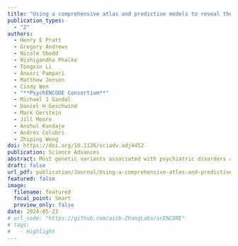 ```yaml
---
title: "Using a comprehensive atlas and predictive models to reveal the complexity and evolution of brain-active regulatory elements"
publication_types:
  - "2"
authors:
  - Henry E Pratt
  - Gregory Andrews
  - Nicole Shedd
  - Nishigandha Phalke
  - Tongxin Li
  - Anusri Pampari
  - Matthew Jensen
  - Cindy Wen
  - "**PsychENCODE Consortium**"
  - Michael J Gandal
  - Daniel H Geschwind
  - Mark Gerstein
  - Jill Moore
  - Anshul Kundaje
  - Andrés Colubri
  - Zhiping Weng
doi: https://doi.org/10.1126/sciadv.adj4452
publication: Science Advances
abstract: Most genetic variants associated with psychiatric disorders are located in noncoding regions of the genome. To investigate their functional implications, we integrate epigenetic data from the PsychENCODE Consortium and other published sources to construct a comprehensive atlas of candidate brain cis-regulatory elements. Using deep learning, we model these elements’ sequence syntax and predict how binding sites for lineage-specific transcription factors contribute to cell type–specific gene regulation in various types of glia and neurons. The elements’ evolutionary history suggests that new regulatory information in the brain emerges primarily via smaller sequence mutations within conserved mammalian elements rather than entirely new human- or primate-specific sequences. However, primate-specific candidate elements, particularly those active during fetal brain development and in excitatory neurons and astrocytes, are implicated in the heritability of brain-related human traits. Additionally, we introduce PsychSCREEN, a web-based platform offering interactive visualization of PsychENCODE-generated genetic and epigenetic data from diverse brain cell types in individuals with psychiatric disorders and healthy controls.
draft: false
url_pdf: publication/Journal/Using-a-comprehensive-atlas-and-predictive-models-to-reveal-the-complexity-and-evolution-of-brain-active-regulatory-elements/sciadv.adj4452.pdf
featured: false
image:
  filename: featured
  focal_point: Smart
  preview_only: false
date: 2024-05-23
# url_code: "https://github.com/aicb-ZhangLabs/scENCORE"
# tags:
#   - Highlight
---
```

